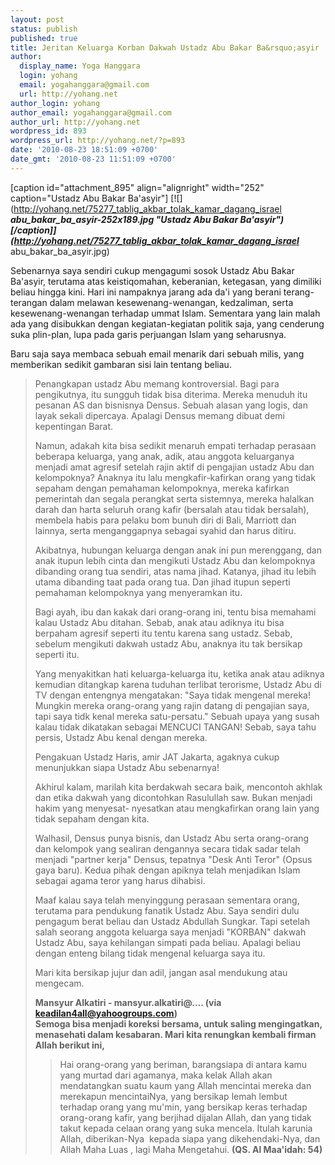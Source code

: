 ```yaml
---
layout: post
status: publish
published: true
title: Jeritan Keluarga Korban Dakwah Ustadz Abu Bakar Ba&rsquo;asyir
author:
  display_name: Yoga Hanggara
  login: yohang
  email: yogahanggara@gmail.com
  url: http://yohang.net
author_login: yohang
author_email: yogahanggara@gmail.com
author_url: http://yohang.net
wordpress_id: 893
wordpress_url: http://yohang.net/?p=893
date: '2010-08-23 18:51:09 +0700'
date_gmt: '2010-08-23 11:51:09 +0700'
---
```

[caption id="attachment\_895" align="alignright" width="252" caption="Ustadz Abu Bakar Ba'asyir"] [![](http://yohang.net/75277_tablig_akbar_tolak_kamar_dagang_israel ___abu_bakar_ba_asyir-252x189.jpg "Ustadz Abu Bakar Ba'asyir")[/caption]](http://yohang.net/75277_tablig_akbar_tolak_kamar_dagang_israel___ abu_bakar_ba_asyir.jpg)

Sebenarnya saya sendiri cukup mengagumi sosok Ustadz Abu Bakar Ba'asyir, terutama atas keistiqomahan, keberanian, ketegasan, yang dimiliki beliau hingga kini. Hari ini nampaknya jarang ada da'i yang berani terang-terangan dalam melawan kesewenang-wenangan, kedzaliman, serta kesewenang-wenangan terhadap ummat Islam. Sementara yang lain malah ada yang disibukkan dengan kegiatan-kegiatan politik saja, yang cenderung suka plin-plan, lupa pada garis perjuangan Islam yang seharusnya.

Baru saja saya membaca sebuah email menarik dari sebuah milis, yang memberikan sedikit gambaran sisi lain tentang beliau.

> Penangkapan ustadz Abu memang kontroversial. Bagi para pengikutnya, itu sungguh tidak bisa diterima. Mereka menuduh itu pesanan AS dan bisnisnya Densus. Sebuah alasan yang logis, dan layak sekali dipercaya. Apalagi Densus memang dibuat demi kepentingan Barat.
> 
> Namun, adakah kita bisa sedikit menaruh empati terhadap perasaan beberapa keluarga, yang anak, adik, atau anggota keluarganya menjadi amat agresif setelah rajin aktif di pengajian ustadz Abu dan kelompoknya? Anaknya itu lalu mengkafir-kafirkan orang yang tidak sepaham dengan pemahaman kelompoknya, mereka kafirkan pemerintah dan segala perangkat serta sistemnya, mereka halalkan darah dan harta seluruh orang kafir (bersalah atau tidak bersalah), membela habis para pelaku bom bunuh diri di Bali, Marriott dan lainnya, serta menganggapnya sebagai syahid dan harus ditiru.<!--more-->
> 
> Akibatnya, hubungan keluarga dengan anak ini pun merenggang, dan anak itupun lebih cinta dan mengikuti Ustadz Abu dan kelompoknya dibanding orang tua sendiri, atas nama jihad. Katanya, jihad itu lebih utama dibanding taat pada orang tua. Dan jihad itupun seperti pemahaman kelompoknya yang menyeramkan itu.
> 
> Bagi ayah, ibu dan kakak dari orang-orang ini, tentu bisa memahami kalau Ustadz Abu ditahan. Sebab, anak atau adiknya itu bisa berpaham agresif seperti itu tentu karena sang ustadz. Sebab, sebelum mengikuti dakwah ustadz Abu, anaknya itu tak bersikap seperti itu.
> 
> Yang menyakitkan hati keluarga-keluarga itu, ketika anak atau adiknya kemudian ditangkap karena tuduhan terlibat terorisme, Ustadz Abu di TV dengan entengnya mengatakan: "Saya tidak mengenal mereka! Mungkin mereka orang-orang yang rajin datang di pengajian saya, tapi saya tidk kenal mereka satu-persatu." Sebuah upaya yang susah kalau tidak dikatakan sebagai MENCUCI TANGAN! Sebab, saya tahu persis, Ustadz Abu kenal dengan mereka.
> 
> Pengakuan Ustadz Haris, amir JAT Jakarta, agaknya cukup menunjukkan siapa Ustadz Abu sebenarnya!
> 
> Akhirul kalam, marilah kita berdakwah secara baik, mencontoh akhlak dan etika dakwah yang dicontohkan Rasulullah saw. Bukan menjadi hakim yang menyesat- nyesatkan atau mengkafirkan orang lain yang tidak sepaham dengan kita.
> 
> Walhasil, Densus punya bisnis, dan Ustadz Abu serta orang-orang dan kelompok yang sealiran dengannya secara tidak sadar telah menjadi "partner kerja" Densus, tepatnya "Desk Anti Teror" (Opsus gaya baru). Kedua pihak dengan apiknya telah menjadikan Islam sebagai agama teror yang harus dihabisi.
> 
> Maaf kalau saya telah menyinggung perasaan sementara orang, terutama para pendukung fanatik Ustadz Abu. Saya sendiri dulu pengagum berat beliau dan Ustadz Abdullah Sungkar. Tapi setelah salah seorang anggota keluarga saya menjadi "KORBAN" dakwah Ustadz Abu, saya kehilangan simpati pada beliau. Apalagi beliau dengan enteng bilang tidak mengenal keluarga saya itu.
> 
> Mari kita bersikap jujur dan adil, jangan asal mendukung atau mengecam.
> 
> **Mansyur Alkatiri - mansyur.alkatiri@.... (via keadilan4all@yahoogroups.com)  
> Semoga bisa menjadi koreksi bersama, untuk saling mengingatkan, menasehati dalam kesabaran. Mari kita renungkan kembali firman Allah berikut ini,**
> 
> > Hai orang-orang yang beriman, barangsiapa di antara kamu yang murtad dari agamanya, maka kelak Allah akan mendatangkan suatu kaum yang Allah mencintai mereka dan merekapun mencintaiNya, yang bersikap lemah lembut terhadap orang yang mu'min, yang bersikap keras terhadap orang-orang kafir, yang berjihad dijalan Allah, dan yang tidak takut kepada celaan orang yang suka mencela. Itulah karunia Allah, diberikan-Nya&nbsp; kepada siapa yang dikehendaki-Nya, dan Allah Maha Luas , lagi Maha Mengetahui. **(QS. Al Maa'idah: 54)** 